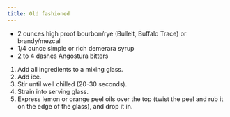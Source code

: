 ```yaml
---
title: Old fashioned
---
```


- 2 ounces high proof bourbon/rye (Bulleit, Buffalo Trace) or brandy/mezcal
- 1/4 ounce simple or rich demerara syrup
- 2 to 4 dashes Angostura bitters

1. Add all ingredients to a mixing glass.
1. Add ice.
1. Stir until well chilled (20-30 seconds).
1. Strain into serving glass.
1. Express lemon or orange peel oils over the top (twist the peel and rub it on the edge of the glass), and drop it in.
